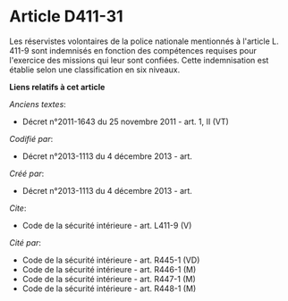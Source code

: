 # Article D411-31

Les réservistes volontaires de la police nationale mentionnés à l'article L. 411-9 sont indemnisés en fonction des
compétences requises pour l'exercice des missions qui leur sont confiées. Cette indemnisation est établie selon une
classification en six niveaux.

**Liens relatifs à cet article**

_Anciens textes_:

  - Décret n°2011-1643 du 25 novembre 2011 - art. 1, II (VT)

_Codifié par_:

  - Décret n°2013-1113 du 4 décembre 2013 - art.

_Créé par_:

  - Décret n°2013-1113 du 4 décembre 2013 - art.

_Cite_:

  - Code de la sécurité intérieure - art. L411-9 (V)

_Cité par_:

  - Code de la sécurité intérieure - art. R445-1 (VD)
  - Code de la sécurité intérieure - art. R446-1 (M)
  - Code de la sécurité intérieure - art. R447-1 (M)
  - Code de la sécurité intérieure - art. R448-1 (M)
